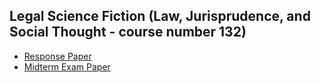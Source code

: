 ## Legal Science Fiction (Law, Jurisprudence, and Social Thought - course number 132)

- [Response Paper](/pdf/LSF1.pdf)
- [Midterm Exam Paper](/pdf/LSF2.pdf)
